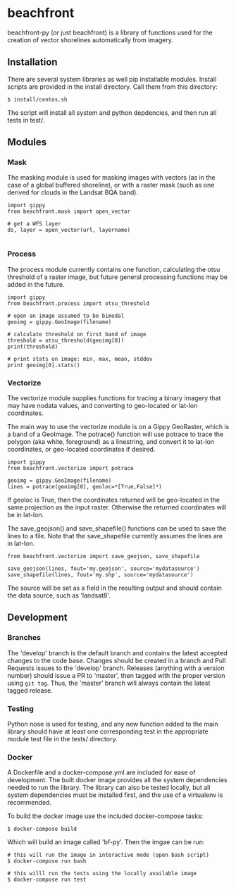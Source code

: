 # beachfront

beachfront-py (or just beachfront) is a library of functions used for the creation of vector shorelines automatically from imagery.

## Installation
There are several system libraries as well pip installable modules. Install scripts are provided in the install directory. Call them from this directory:

    $ install/centos.sh

The script will install all system and python depdencies, and then run all tests in test/.


## Modules


### Mask

The masking module is used for masking images with vectors (as in the case of a global buffered shoreline), or with a raster mask (such as one derived for clouds in the Landsat BQA band).


```
import gippy
from beachfront.mask import open_vector

# get a WFS layer
ds, layer = open_vector(url, layername)


```


### Process

The process module currently contains one function, calculating the otsu threshold of a raster image, but future general processing functions may be added in the future. 


```
import gippy
from beachfront.process import otsu_threshold

# open an image assumed to be bimodal
geoimg = gippy.GeoImage(filename)

# calculate threshold on first band of image
threshold = otsu_threshold(geoimg[0])
print(threshold)

# print stats on image: min, max, mean, stddev
print geoimg[0].stats()

```


### Vectorize

The vectorize module supplies functions for tracing a binary imagery that may have nodata values, and converting to geo-located or lat-lon coordinates. 

The main way to use the vectorize module is on a Gippy GeoRaster, which is a band of a GeoImage.  The potrace() function will use potrace to trace the polygon (aka white, foreground) as a linestring, and convert it to lat-lon coordinates, or geo-located coordinates if desired.

```
import gippy
from beachfront.vectorize import potrace

geoimg = gippy.GeoImage(filename)
lines = potrace(geoimg[0], geoloc=*[True,False]*)
```

If geoloc is True, then the coordinates returned will be geo-located in the same projection as the input raster. Otherwise the returned coordinates will be in lat-lon.

The save_geojson() and save_shapefile() functions can be used to save the lines to a file. Note that the save_shapefile currently assumes the lines are in lat-lon.

```
from beachfront.vectorize import save_geojson, save_shapefile

save_geojson(lines, fout='my.geojson', source='mydatasource')
save_shapefile(lines, fout='my.shp', source='mydatasource')
```

The source will be set as a field in the resulting output and should contain the data source, such as 'landsat8'.


## Development

### Branches
The 'develop' branch is the default branch and contains the latest accepted changes to the code base. Changes should be created in a branch and Pull Requests issues to the 'develop' branch. Releases (anything with a version number) should issue a PR to 'master', then tagged with the proper version using `git tag`. Thus, the 'master' branch will always contain the latest tagged release.

### Testing
Python nose is used for testing, and any new function added to the main library should have at least one corresponding test in the appropriate module test file in the tests/ directory.

### Docker
A Dockerfile and a docker-compose.yml are included for ease of development. The built docker image provides all the system dependencies needed to run the library. The library can also be tested locally, but all system dependencies must be installed first, and the use of a virtualenv is recommended.

To build the docker image use the included docker-compose tasks:

    $ docker-compose build

Which will build an image called 'bf-py'. Then the imgae can be run:

    # this will run the image in interactive mode (open bash script)
    $ docker-compose run bash

    # this willl run the tests using the locally available image
    $ docker-compose run test
